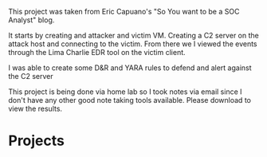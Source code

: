 This project was taken from Eric Capuano's "So You want to be a SOC Analyst" blog. 

It starts by creating and attacker and victim VM. Creating a C2 server on the attack host and connecting to the victim. From there we I viewed the events through the Lima Charlie EDR tool on the victim client. 

I was able to create some D&R and YARA rules to defend and alert against the C2 server

This project is being done via home lab so I took notes via email since I don't have any other good note taking tools available. Please download to view the results.
# Projects
